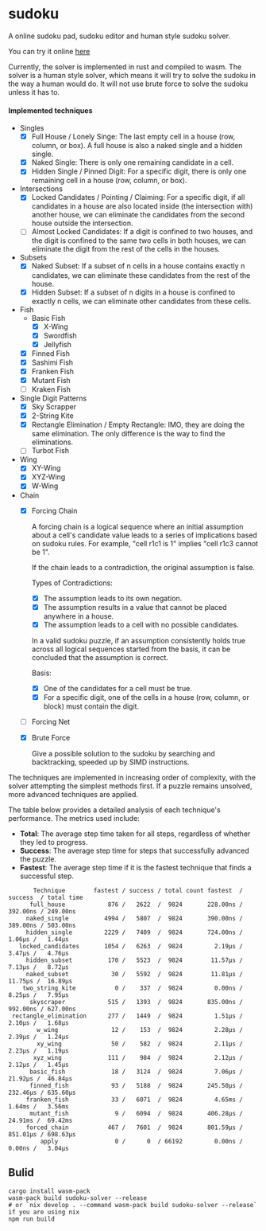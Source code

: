 # sudoku
A online sudoku pad, sudoku editor and human style sudoku solver.

You can try it online [here](https://sudoku.lihan.fun)

Currently, the solver is implemented in rust and compiled to wasm. The solver is a human style solver, which means it will try to solve the sudoku in the way a human would do. It will not use brute force to solve the sudoku unless it has to.

#### Implemented techniques

- Singles
    - [x] Full House / Lonely Singe: The last empty cell in a house (row, column, or box). A full house is also a naked single and a hidden single.
    - [x] Naked Single: There is only one remaining candidate in a cell.
    - [x] Hidden Single / Pinned Digit: For a specific digit, there is only one remaining cell in a house (row, column, or box).
- Intersections
    - [x] Locked Candidates / Pointing / Claiming: For a specific digit, if all candidates in a house are also located inside (the intersection with) another house, we can eliminate the candidates from the second house outside the intersection.
    - [ ] Almost Locked Candidates: If a digit is confined to two houses, and the digit is confined to the same two cells in both houses, we can eliminate the digit from the rest of the cells in the houses.
- Subsets
    - [x] Naked Subset: If a subset of n cells in a house contains exactly n candidates, we can eliminate these candidates from the rest of the house.
    - [x] Hidden Subset: If a subset of n digits in a house is confined to exactly n cells, we can eliminate other candidates from these cells.
- Fish
    - Basic Fish
        - [x] X-Wing
        - [x] Swordfish
        - [x] Jellyfish
    - [x] Finned Fish
    - [x] Sashimi Fish
    - [x] Franken Fish
    - [x] Mutant Fish
    - [ ] Kraken Fish
- Single Digit Patterns
    - [x] Sky Scrapper
    - [x] 2-String Kite
    - [x] Rectangle Elimination / Empty Rectangle: IMO, they are doing the same elimination. The only difference is the way to find the eliminations.
    - [ ] Turbot Fish
- Wing
    - [x] XY-Wing
    - [x] XYZ-Wing
    - [x] W-Wing
- Chain
    - [x] Forcing Chain

        A forcing chain is a logical sequence where an initial assumption about a cell's candidate value leads to a series of implications based on sudoku rules. For example, "cell r1c1 is 1" implies "cell r1c3 cannot be 1".

        If the chain leads to a contradiction, the original assumption is false.

        Types of Contradictions:
        - [x] The assumption leads to its own negation.
        - [x] The assumption results in a value that cannot be placed anywhere in a house.
        - [x] The assumption leads to a cell with no possible candidates.

        In a valid sudoku puzzle, if an assumption consistently holds true across all logical sequences started from the basis, it can be concluded that the assumption is correct.

        Basis:
        - [x] One of the candidates for a cell must be true.
        - [x] For a specific digit, one of the cells in a house (row, column, or block) must contain the digit.

    - [ ] Forcing Net
    - [x] Brute Force

        Give a possible solution to the sudoku by searching and backtracking, speeded up by SIMD instructions.

The techniques are implemented in increasing order of complexity, with the solver attempting the simplest methods first. If a puzzle remains unsolved, more advanced techniques are applied.

The table below provides a detailed analysis of each technique's performance. The metrics used include:

- **Total**: The average step time taken for all steps, regardless of whether they led to progress.
- **Success**: The average step time for steps that successfully advanced the puzzle.
- **Fastest**: The average step time if it is the fastest technique that finds a successful step.

```
       Technique        fastest / success / total count fastest  / success  / total time
      full_house            876 /   2622  /  9824       228.00ns / 392.00ns / 249.00ns
     naked_single          4994 /   5807  /  9824       390.00ns / 389.00ns / 503.00ns
     hidden_single         2229 /   7409  /  9824       724.00ns /   1.06µs /   1.44µs
   locked_candidates       1054 /   6263  /  9824         2.19µs /   3.47µs /   4.76µs
     hidden_subset          170 /   5523  /  9824        11.57µs /   7.13µs /   8.72µs
     naked_subset            30 /   5592  /  9824        11.81µs /  11.75µs /  16.89µs
    two_string_kite           0 /    337  /  9824         0.00ns /   8.25µs /   7.95µs
      skyscraper            515 /   1393  /  9824       835.00ns / 992.00ns / 627.00ns
 rectangle_elimination      277 /   1449  /  9824         1.51µs /   2.10µs /   1.68µs
        w_wing               12 /    153  /  9824         2.28µs /   2.39µs /   1.24µs
        xy_wing              50 /    582  /  9824         2.11µs /   2.23µs /   1.19µs
       xyz_wing             111 /    984  /  9824         2.12µs /   2.12µs /   1.45µs
      basic_fish             18 /   3124  /  9824         7.06µs /  21.92µs /  46.84µs
      finned_fish            93 /   5188  /  9824       245.50µs / 232.46µs / 635.60µs
     franken_fish            33 /   6071  /  9824         4.65ms /   1.64ms /   3.56ms
      mutant_fish             9 /   6094  /  9824       406.28µs /  24.91ms /  69.42ms
     forced_chain           467 /   7601  /  9824       801.59µs / 851.01µs / 698.63µs
         apply                0 /      0  / 66192         0.00ns /   0.00ns /   3.04µs
```

## Bulid

```
cargo install wasm-pack
wasm-pack build sudoku-solver --release
# or `nix develop . --command wasm-pack build sudoku-solver --release` if you are using nix
npm run build
```
